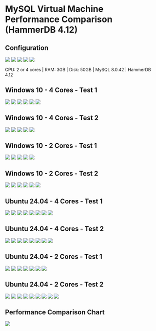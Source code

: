 # MySQL Virtual Machine Performance Comparison (HammerDB 4.12)

## Configuration

![](screenshots/img01.png)
![](screenshots/img02.png)
![](screenshots/img03.png)
![](screenshots/img04.png)
![](screenshots/img05.png)

CPU: 2 or 4 cores | RAM: 3GB | Disk: 50GB | MySQL 8.0.42 | HammerDB 4.12


## Windows 10 - 4 Cores - Test 1

![](screenshots/img06.png)
![](screenshots/img07.png)
![](screenshots/img08.png)
![](screenshots/img09.png)
![](screenshots/img10.png)
![](screenshots/img11.png)

## Windows 10 - 4 Cores - Test 2

![](screenshots/img12.png)
![](screenshots/img13.png)
![](screenshots/img14.png)
![](screenshots/img15.png)
![](screenshots/img16.png)

## Windows 10 - 2 Cores - Test 1

![](screenshots/img17.png)
![](screenshots/img18.png)
![](screenshots/img19.png)
![](screenshots/img20.png)
![](screenshots/img21.png)

## Windows 10 - 2 Cores - Test 2

![](screenshots/img22.png)
![](screenshots/img23.png)
![](screenshots/img24.png)
![](screenshots/img25.png)
![](screenshots/img26.png)
![](screenshots/img27.png)

## Ubuntu 24.04 - 4 Cores - Test 1

![](screenshots/img28.png)
![](screenshots/img29.png)
![](screenshots/img30.png)
![](screenshots/img31.png)
![](screenshots/img32.png)
![](screenshots/img33.png)
![](screenshots/img34.png)
![](screenshots/img35.png)

## Ubuntu 24.04 - 4 Cores - Test 2

![](screenshots/img36.png)
![](screenshots/img37.png)
![](screenshots/img38.png)
![](screenshots/img39.png)
![](screenshots/img40.png)
![](screenshots/img41.png)
![](screenshots/img42.png)
![](screenshots/img43.png)

## Ubuntu 24.04 - 2 Cores - Test 1

![](screenshots/img44.png)
![](screenshots/img45.png)
![](screenshots/img46.png)
![](screenshots/img47.png)
![](screenshots/img48.png)
![](screenshots/img49.png)
![](screenshots/img50.png)

## Ubuntu 24.04 - 2 Cores - Test 2

![](screenshots/img51.png)
![](screenshots/img52.png)
![](screenshots/img53.png)
![](screenshots/img54.png)
![](screenshots/img55.png)
![](screenshots/img56.png)
![](screenshots/img57.png)
![](screenshots/img58.png)
![](screenshots/img59.png)

## Performance Comparison Chart

![](screenshots/performance_comparison.png)